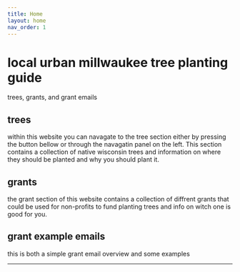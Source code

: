 ```yaml
---
title: Home
layout: home
nav_order: 1
---
```

<body>
  <h1>local urban millwaukee tree planting guide</h1>
  <p>trees, grants, and grant emails</p>
  <h2>trees</h2>
    <p>within this website you can navagate to the tree section either by pressing the button bellow or through the navagatin panel on the left. This section contains a collection of native wisconsin trees and information on where they should be planted and why you should plant it.</p>
  <h2>grants</h2>
  <p>the grant section of this website contains a collection of diffrent grants that could be used for non-profits to fund planting trees and info on witch one is good for you.</p>
  <h2>grant example emails</h2>
  <p>this is both a simple grant email overview and some examples</p>
</body>







----


